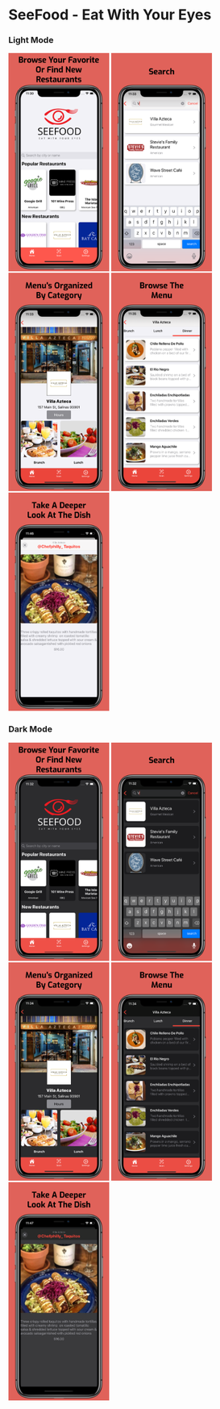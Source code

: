 # SeeFood - Eat With Your Eyes

### Light Mode
<img src="HomeScreen.png" width="200" title="hover text"> <img src="Search.png" width="200" title="hover text"> <img src="Categories.png" width="200" title="hover text"> <img src="MenuList.png" width="200" title="hover text"> <img src="Dish.png" width="200" title="hover text">

### Dark Mode
<img src="HomeScreenDark.png" width="200" title="hover text"> <img src="SearchDark.png" width="200" title="hover text"> <img src="CategoriesDark.png" width="200" title="hover text"> <img src="MenuListDark.png" width="200" title="hover text"> <img src="DishDark.png" width="200" title="hover text">
